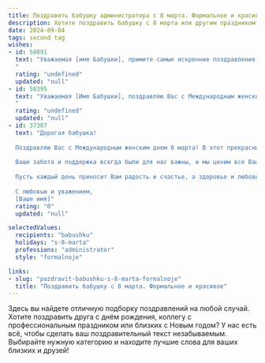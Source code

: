 ```yaml
---
title: Поздравить бабушку администратора с 8 марта. Формальное и красивое
description: Хотите поздравить бабушку с 8 марта или другим праздником? Наш ИИ создаст незабываемое поздравление, а вы обязательно выделитесь среди других.  
date: 2024-09-04
tags: second tag
wishes:
- id: 58891
  text: "Уважаемая [имя Бабушки], примите самые искренние поздравления с Международным женским днем! Пусть 8 Марта принесет Вам море улыбок, приятных моментов и  радости от общения с близкими людьми! Желаем Вам крепкого здоровья, вдохновения и благополучия.
  "
  rating: "undefined"
  updated: "null"
- id: 58395
  text: "Уважаемая [Имя Бабушки], поздравляю Вас с Международным женским днем 8 марта! Желаю Вам крепкого здоровья, семейного благополучия и исполнения всех желаний. Пусть Ваш профессиональный опыт и административный талант всегда будут востребованы.
  "
  rating: "undefined"
  updated: "null"
- id: 37307
  text: "Дорогая бабушка!
  
  Поздравляю Вас с Международным женским днем 8 марта! В этот прекрасный весенний день хочу выразить Вам свою глубокую благодарность и уважение. Вы являетесь источником тепла, мудрости и вдохновения для всей нашей семьи.
  
  Ваши забота и поддержка всегда были для нас важны, и мы ценим все Ваши усилия и неимоверный труд, который Вы вкладываете в свою профессию администратора. Вы олицетворяете активность и жизненные силы, которые вдохновляют нас двигаться вперед.
  
  Пусть каждый день приносит Вам радость и счастье, а здоровье и любовь окружают Вас везде. Желаю Вам ярких мгновений, тепла и уюта в доме, а также множества поводов для улыбок!
  
  С любовью и уважением,
  [Ваше имя]"
  rating: "0"
  updated: "null"

selectedValues:
  recipients: "babushku"
  holidays: "s-8-marta"
  professions: "administrator"
  style: "formalnoje"

links:
- slug: "pozdravit-babushku-s-8-marta-formalnoje"
  title: "Поздравить бабушку с 8 марта. Формальное и красивое"
---
```


Здесь вы найдете отличную подборку поздравлений на любой случай. 
Хотите поздравить друга с днём рождения, коллегу с профессиональным праздником или близких с Новым годом? У нас есть всё, чтобы сделать ваш поздравительный текст незабываемым. Выбирайте нужную категорию и находите лучшие слова для ваших близких и друзей!
